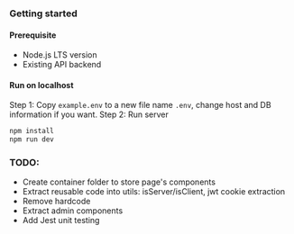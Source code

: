 ### Getting started

#### Prerequisite
- Node.js LTS version
- Existing API backend

#### Run on localhost
Step 1: Copy `example.env` to a new file name `.env`, change host and DB information if you want.
Step 2: Run server
```bash
npm install
npm run dev
```

### TODO:
- Create container folder to store page's components
- Extract reusable code into utils: isServer/isClient, jwt cookie extraction
- Remove hardcode
- Extract admin components
- Add Jest unit testing
